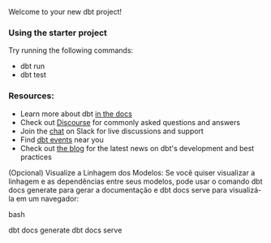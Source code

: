 Welcome to your new dbt project!

### Using the starter project

Try running the following commands:
- dbt run
- dbt test


### Resources:
- Learn more about dbt [in the docs](https://docs.getdbt.com/docs/introduction)
- Check out [Discourse](https://discourse.getdbt.com/) for commonly asked questions and answers
- Join the [chat](https://community.getdbt.com/) on Slack for live discussions and support
- Find [dbt events](https://events.getdbt.com) near you
- Check out [the blog](https://blog.getdbt.com/) for the latest news on dbt's development and best practices


(Opcional) Visualize a Linhagem dos Modelos:
Se você quiser visualizar a linhagem e as dependências entre seus modelos, pode usar o comando dbt docs generate para gerar a documentação e dbt docs serve para visualizá-la em um navegador:

bash

dbt docs generate
dbt docs serve
